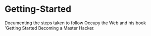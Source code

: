 # Getting-Started
Documenting the steps taken to follow Occupy the Web and his book 'Getting Started Becoming a Master Hacker. 
